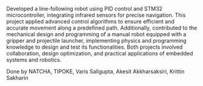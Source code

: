 Developed a line-following robot using PID control and STM32 microcontroller, integrating infrared sensors for precise navigation. This project applied advanced control algorithms to ensure efficient and accurate movement along a predefined path. Additionally, contributed to the mechanical design and programming of a manual robot equipped with a gripper and projectile launcher, implementing physics and programming knowledge to design and test its functionalities. Both projects involved collaboration, design optimization, and practical applications of embedded systems and robotics.

Done by NATCHA, TIPOKE, Varis Saligupta, Akesit Akkharsaksiri, Krittin Sakharin

